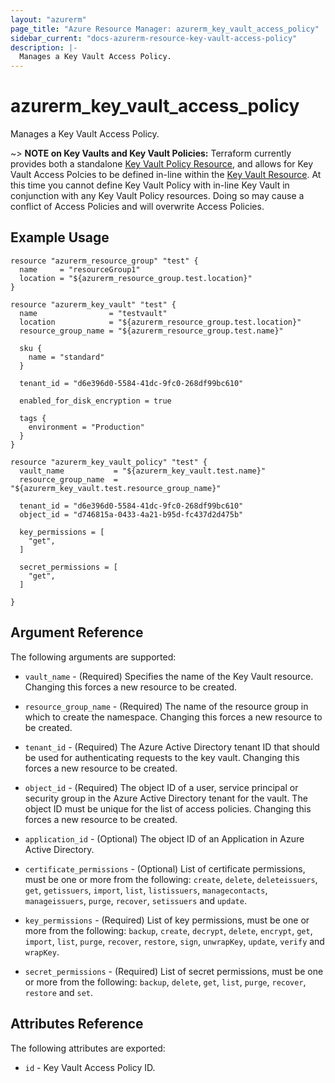 ```yaml
---
layout: "azurerm"
page_title: "Azure Resource Manager: azurerm_key_vault_access_policy"
sidebar_current: "docs-azurerm-resource-key-vault-access-policy"
description: |-
  Manages a Key Vault Access Policy.
---
```


# azurerm_key_vault_access_policy

Manages a Key Vault Access Policy.

~> **NOTE on Key Vaults and Key Vault Policies:** Terraform currently
provides both a standalone [Key Vault Policy Resource](key_vault_policy.html), and allows for Key Vault Access Polcies to be defined in-line within the [Key Vault Resource](key_vault.html).
At this time you cannot define Key Vault Policy with in-line Key Vault in conjunction with any Key Vault Policy resources. Doing so may cause a conflict of Access Policies and will overwrite Access Policies.


## Example Usage

```hcl
resource "azurerm_resource_group" "test" {
  name     = "resourceGroup1"
  location = "${azurerm_resource_group.test.location}"
}

resource "azurerm_key_vault" "test" {
  name                = "testvault"
  location            = "${azurerm_resource_group.test.location}"
  resource_group_name = "${azurerm_resource_group.test.name}"

  sku {
    name = "standard"
  }

  tenant_id = "d6e396d0-5584-41dc-9fc0-268df99bc610"

  enabled_for_disk_encryption = true

  tags {
    environment = "Production"
  }
}

resource "azurerm_key_vault_policy" "test" {
  vault_name           = "${azurerm_key_vault.test.name}"
  resource_group_name  = "${azurerm_key_vault.test.resource_group_name}"
  
  tenant_id = "d6e396d0-5584-41dc-9fc0-268df99bc610"
  object_id = "d746815a-0433-4a21-b95d-fc437d2d475b"

  key_permissions = [
    "get",
  ]

  secret_permissions = [
    "get",
  ]

}

```

## Argument Reference

The following arguments are supported:

* `vault_name` - (Required) Specifies the name of the Key Vault resource. Changing this
    forces a new resource to be created.

* `resource_group_name` - (Required) The name of the resource group in which to
    create the namespace. Changing this forces a new resource to be created.

* `tenant_id` - (Required) The Azure Active Directory tenant ID that should be used
    for authenticating requests to the key vault. Changing this forces a new resource 
    to be created.

* `object_id` - (Required) The object ID of a user, service principal or security
    group in the Azure Active Directory tenant for the vault. The object ID must
    be unique for the list of access policies. Changing this forces a new resource 
    to be created.

* `application_id` - (Optional) The object ID of an Application in Azure Active Directory.

* `certificate_permissions` - (Optional) List of certificate permissions, must be one or more from
    the following: `create`, `delete`, `deleteissuers`, `get`, `getissuers`, `import`, `list`, `listissuers`, `managecontacts`, `manageissuers`, `purge`, `recover`, `setissuers` and `update`.

* `key_permissions` - (Required) List of key permissions, must be one or more from
    the following: `backup`, `create`, `decrypt`, `delete`, `encrypt`, `get`, `import`, `list`, `purge`, `recover`, `restore`, `sign`, `unwrapKey`, `update`, `verify` and `wrapKey`.

* `secret_permissions` - (Required) List of secret permissions, must be one or more
    from the following: `backup`, `delete`, `get`, `list`, `purge`, `recover`, `restore` and `set`.

## Attributes Reference

The following attributes are exported:

* `id` - Key Vault Access Policy ID.
